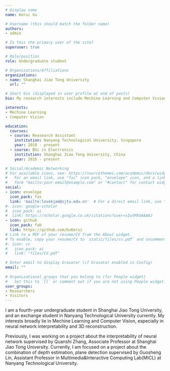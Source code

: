 ```yaml
---
# Display name
name: Kerui Gu

# Username (this should match the folder name)
authors:
- admin

# Is this the primary user of the site?
superuser: true

# Role/position
role: Undergraduate student

# Organizations/Affiliations
organizations:
- name: Shanghai Jiao Tong University
  url: ""

# Short bio (displayed in user profile at end of posts)
bio: My research interests include Mechine Learning and Computer Vision.

interests:
- Mechine Learning
- Computer Vision

education:
  courses:
  - course: Reasearch Assistant
    institution: Nanyang Technological University, Singapore
    year: 2019 - present
  - course: BSc in Electronics
    institution: Shanghai Jiao Tong University, China
    year: 2016 - present	

# Social/Academic Networking
# For available icons, see: https://sourcethemes.com/academic/docs/widgets/#icons
#   For an email link, use "fas" icon pack, "envelope" icon, and a link in the
#   form "mailto:your-email@example.com" or "#contact" for contact widget.
social:
- icon: envelope
  icon_pack: fas
  link: 'mailto:lovekjam@sjtu.edu.cn'  # For a direct email link, use "mailto:test@example.org".
#- icon: google-scholar
#  icon_pack: ai
#  link: https://scholar.google.co.uk/citations?user=sIwtMXoAAAAJ
- icon: github
  icon_pack: fab
  link: https://github.com/GuKerui
# Link to a PDF of your resume/CV from the About widget.
# To enable, copy your resume/CV to `static/files/cv.pdf` and uncomment the lines below.  
#- icon: cv
#   icon_pack: ai
#   link: "files/CV.pdf"

# Enter email to display Gravatar (if Gravatar enabled in Config)
email: ""
  
# Organizational groups that you belong to (for People widget)
#   Set this to `[]` or comment out if you are not using People widget.  
user_groups:
- Researchers
- Visitors
---
```


I am a fourth-year undergraduate student in Shanghai Jiao Tong University, and an exchange student in Nanyang Technological University currently. My interests broadly lie in Mechine Learning and Computer Vision, especially in neural network interpretability and 3D reconstruction.

Previously, I was working on a project about the interpretability of neural network supervised by Quanshi Zhang, Associate Professor at Shanghai Jiao Tong University. Currently, I am focused on a project about the combination of depth estimation, plane detection supervised by Guosheng Lin, Assistant Professor in Multimedia&Interactive Computing Lab(MICL) at Nanyang Technological University.

